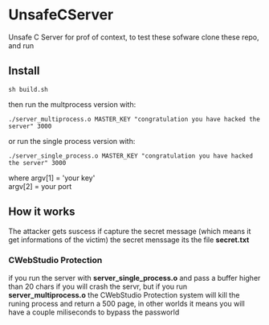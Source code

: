 # UnsafeCServer
Unsafe C Server for prof of context, to test these sofware
clone these repo, and run
## Install
```shel
sh build.sh
```
then run the multprocess version with:
```shel
./server_multiprocess.o MASTER_KEY "congratulation you have hacked the server" 3000
```
or run the single process version  with:
```shel
./server_single_process.o MASTER_KEY "congratulation you have hacked the server" 3000
```

where argv[1] = 'your key'<br>
argv[2] = your port <br>
## How it works
The attacker gets suscess if capture the secret message (which means it get informations of the victim)
the secret menssage its the file **secret.txt**
### CWebStudio Protection
if you run the server with **server_single_process.o** and pass a buffer higher than 20 chars
if you will crash the servr, but if you run **server_multiprocess.o** the CWebStudio Protection system
will kill the runing process and return a 500 page, in other worlds it means you will have a couple miliseconds
to bypass the passworld
